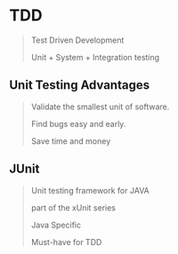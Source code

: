 # TDD
>Test Driven Development
> 
> Unit + System + Integration testing


## Unit Testing Advantages

> Validate the smallest unit of software.
>
> Find bugs easy and early.
> 
> Save time and money
>

## JUnit
> Unit testing framework for JAVA
> 
> part of the xUnit series
> 
> Java Specific
> 
> Must-have for TDD
> 

